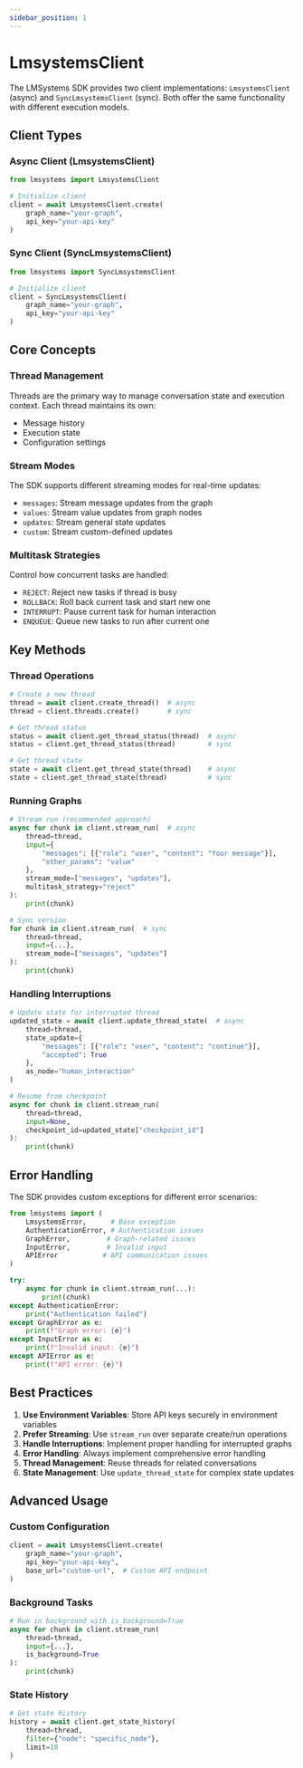 ```yaml
---
sidebar_position: 1
---
```


# LmsystemsClient

The LMSystems SDK provides two client implementations: `LmsystemsClient` (async) and `SyncLmsystemsClient` (sync). Both offer the same functionality with different execution models.

## Client Types

### Async Client (LmsystemsClient)

```python
from lmsystems import LmsystemsClient

# Initialize client
client = await LmsystemsClient.create(
    graph_name="your-graph",
    api_key="your-api-key"
)
```

### Sync Client (SyncLmsystemsClient)

```python
from lmsystems import SyncLmsystemsClient

# Initialize client
client = SyncLmsystemsClient(
    graph_name="your-graph",
    api_key="your-api-key"
)
```

## Core Concepts

### Thread Management

Threads are the primary way to manage conversation state and execution context. Each thread maintains its own:
- Message history
- Execution state
- Configuration settings

### Stream Modes

The SDK supports different streaming modes for real-time updates:
- `messages`: Stream message updates from the graph
- `values`: Stream value updates from graph nodes
- `updates`: Stream general state updates
- `custom`: Stream custom-defined updates

### Multitask Strategies

Control how concurrent tasks are handled:
- `REJECT`: Reject new tasks if thread is busy
- `ROLLBACK`: Roll back current task and start new one
- `INTERRUPT`: Pause current task for human interaction
- `ENQUEUE`: Queue new tasks to run after current one

## Key Methods

### Thread Operations

```python
# Create a new thread
thread = await client.create_thread()  # async
thread = client.threads.create()       # sync

# Get thread status
status = await client.get_thread_status(thread)  # async
status = client.get_thread_status(thread)        # sync

# Get thread state
state = await client.get_thread_state(thread)    # async
state = client.get_thread_state(thread)          # sync
```

### Running Graphs

```python
# Stream run (recommended approach)
async for chunk in client.stream_run(  # async
    thread=thread,
    input={
        "messages": [{"role": "user", "content": "Your message"}],
        "other_params": "value"
    },
    stream_mode=["messages", "updates"],
    multitask_strategy="reject"
):
    print(chunk)

# Sync version
for chunk in client.stream_run(  # sync
    thread=thread,
    input={...},
    stream_mode=["messages", "updates"]
):
    print(chunk)
```

### Handling Interruptions

```python
# Update state for interrupted thread
updated_state = await client.update_thread_state(  # async
    thread=thread,
    state_update={
        "messages": [{"role": "user", "content": "continue"}],
        "accepted": True
    },
    as_node="human_interaction"
)

# Resume from checkpoint
async for chunk in client.stream_run(
    thread=thread,
    input=None,
    checkpoint_id=updated_state["checkpoint_id"]
):
    print(chunk)
```

## Error Handling

The SDK provides custom exceptions for different error scenarios:

```python
from lmsystems import (
    LmsystemsError,      # Base exception
    AuthenticationError, # Authentication issues
    GraphError,         # Graph-related issues
    InputError,         # Invalid input
    APIError           # API communication issues
)

try:
    async for chunk in client.stream_run(...):
        print(chunk)
except AuthenticationError:
    print("Authentication failed")
except GraphError as e:
    print(f"Graph error: {e}")
except InputError as e:
    print(f"Invalid input: {e}")
except APIError as e:
    print(f"API error: {e}")
```

## Best Practices

1. **Use Environment Variables**: Store API keys securely in environment variables
2. **Prefer Streaming**: Use `stream_run` over separate create/run operations
3. **Handle Interruptions**: Implement proper handling for interrupted graphs
4. **Error Handling**: Always implement comprehensive error handling
5. **Thread Management**: Reuse threads for related conversations
6. **State Management**: Use `update_thread_state` for complex state updates

## Advanced Usage

### Custom Configuration

```python
client = await LmsystemsClient.create(
    graph_name="your-graph",
    api_key="your-api-key",
    base_url="custom-url",  # Custom API endpoint
)
```

### Background Tasks

```python
# Run in background with is_background=True
async for chunk in client.stream_run(
    thread=thread,
    input={...},
    is_background=True
):
    print(chunk)
```

### State History

```python
# Get state history
history = await client.get_state_history(
    thread=thread,
    filter={"node": "specific_node"},
    limit=10
)
```